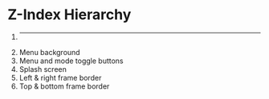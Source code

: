 # Z-Index Hierarchy

1. ***
2. Menu background
3. Menu and mode toggle buttons
4. Splash screen
5. Left & right frame border
6. Top & bottom frame border

